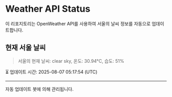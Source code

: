 
# Weather API Status

이 리포지토리는 OpenWeather API를 사용하여 서울의 날씨 정보를 자동으로 업데이트합니다.

## 현재 서울 날씨
> 서울의 현재 날씨: clear sky, 온도: 30.94°C, 습도: 51%

⏳ 업데이트 시간: 2025-08-07 05:17:54 (UTC)

---
자동 업데이트 봇에 의해 관리됩니다.
